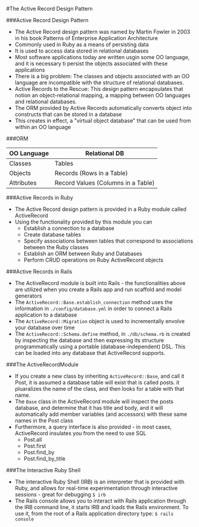 #The Active Record Design Pattern

###Active Record Design Pattern
- The Active Record design pattern was named by Martin Fowler in 2003 in his book Patterns of Enterprise Application Architecture
- Commonly used in Ruby as a means of persisting data
- It is used to access data stored in relational databases
- Most software applications today are written usgin some OO language, and it is necessary ti persist the objects associated with these applications
- There is a big problem: The classes and objects associated with an OO language are incompatible with the structure of relational databases.
- Active Records to the Rescue: This design pattern encapsulates that notion an object-relational mapping, a mapping between OO languages and relational databases.
- The ORM provided by Active Records automatically converts object into constructs that can be stored in a database
- This creates in effect, a "virtual object database" that can be used from within an OO language

###ORM

|OO Language|Relational DB|
|---        |---|
|Classes    |Tables|
|Objects    |Records (Rows in a Table)|
|Attributes |Record Values (Columns in a Table)|

###Active Records in Ruby
- The Active Record design pattern is provided in a Ruby module called ActiveRecord
- Using the functionality provided by this module you can
  - Establish a connection to a database
  - Create database tables
  - Specify associations between tables that correspond to associations between the Ruby classes
  - Establish an ORM between Ruby and Databases
  - Perform CRUD operations on Ruby ActiveRecord objects


###Active Records in Rails
- The ActiveRecord module is built into Rails - the functionalities above are utilized when you create a Rails app and run scaffold and model generators
- The `ActiveRecord::Base.establish_connection` method uses the information in `./config/database.yml` in order to connect a Rails application to a database
- The `ActiveRecord::Migration` object is used to incrementally envolve your database over time
- The `ActiveRecord::Schema.define` method, in `./db/schema.rb` is created by inspecting the database and then expressing its structure programmatically using a portable (database-independent) DSL. This can be loaded into any database that ActiveRecord supports.

###The ActiveRecordModule
- If you create a new class by inheriting `ActiveRecord::Base`, and call it Post, it is assumed a database table will exist that is called posts. it pluaralizes the name of the class, and then looks for a table with that name.
- The `Base` class in the ActiveRecord module will inspect the posts database, and determine that it has title and body, and it will automatically add member variables (and accessors) with these same names in the Post class
- Furthermore, a query interface is also provided - in most cases, ActiveRecord insulates you from the need to use SQL
  - Post.all
  - Post.first
  - Post.find_by
  - Post.find_by_title

###The Interactive Ruby Shell
- The interactive Ruby Shell (IRB) is an interpreter that is provided with Ruby, and allows for real-time experimentation through interactive sessions - great for debugging `$ irb`
- The Rails console allows you to interact with Rails application through the IRB command line, it starts IRB and loads the Rails environment. To use it, from the root of a Rails application directory type: `$ rails console`
